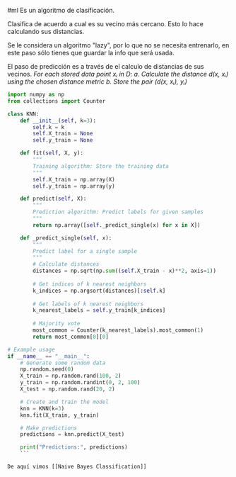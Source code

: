 #ml 
Es un algoritmo de clasificación.

Clasifica de acuerdo a cual es su vecino más cercano. Esto lo hace calculando sus distancias. 

Se le considera un algoritmo "lazy", por lo que no se necesita entrenarlo, en este paso sólo tienes que guardar la info que será usada. 

El paso de predicción es a través de el calculo de distancias de sus vecinos. 
	_For each stored data point xᵢ in D: a. Calculate the distance d(x, xᵢ) using the chosen distance metric b. Store the pair (d(x, xᵢ), yᵢ)_

```python
import numpy as np
from collections import Counter

class KNN:
    def __init__(self, k=3):
        self.k = k
        self.X_train = None
        self.y_train = None

    def fit(self, X, y):
        """
        Training algorithm: Store the training data
        """
        self.X_train = np.array(X)
        self.y_train = np.array(y)

    def predict(self, X):
        """
        Prediction algorithm: Predict labels for given samples
        """
        return np.array([self._predict_single(x) for x in X])

    def _predict_single(self, x):
        """
        Predict label for a single sample
        """
        # Calculate distances
        distances = np.sqrt(np.sum((self.X_train - x)**2, axis=1))
        
        # Get indices of k nearest neighbors
        k_indices = np.argsort(distances)[:self.k]
        
        # Get labels of k nearest neighbors
        k_nearest_labels = self.y_train[k_indices]
        
        # Majority vote
        most_common = Counter(k_nearest_labels).most_common(1)
        return most_common[0][0]

# Example usage
if __name__ == "__main__":
    # Generate some random data
    np.random.seed(0)
    X_train = np.random.rand(100, 2)
    y_train = np.random.randint(0, 2, 100)
    X_test = np.random.rand(20, 2)

    # Create and train the model
    knn = KNN(k=3)
    knn.fit(X_train, y_train)

    # Make predictions
    predictions = knn.predict(X_test)

    print("Predictions:", predictions)
    ```

De aquí vimos [[Naive Bayes Classification]]